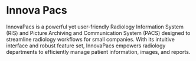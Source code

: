 # Innova Pacs

InnovaPacs is a powerful yet user-friendly Radiology Information System (RIS) and Picture Archiving and Communication System (PACS) designed to streamline radiology workflows for small companies. With its intuitive interface and robust feature set, InnovaPacs empowers radiology departments to efficiently manage patient information, images, and reports.
